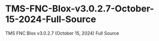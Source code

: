 # TMS-FNC-Blox-v3.0.2.7-October-15-2024-Full-Source
TMS FNC Blox v3.0.2.7 (October 15, 2024) Full Source
